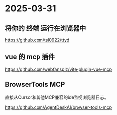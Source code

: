 # 2025-03-31

## 将你的 终端 运行在浏览器中

https://github.com/tsl0922/ttyd

## vue 的 mcp 插件

https://github.com/webfansplz/vite-plugin-vue-mcp

## BrowserTools MCP

直接从Cursor和其他MCP兼容的ide监视浏览器日志。

https://github.com/AgentDeskAI/browser-tools-mcp
